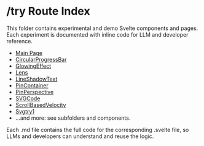 # /try Route Index

This folder contains experimental and demo Svelte components and pages. Each experiment is documented with inline code for LLM and developer reference.

- [Main Page](./TRY_MAIN.md)
- [CircularProgressBar](./CircularProgressBar.md)
- [GlowingEffect](./GlowingEffect.md)
- [Lens](./Lens.md)
- [LineShadowText](./LineShadowText.md)
- [PinContainer](./PinContainer.md)
- [PinPerspective](./PinPerspective.md)
- [SVGCode](./SVGCode.md)
- [ScrollBasedVelocity](./ScrollBasedVelocity.md)
- [Svgtry1](./Svgtry1.md)
- ...and more: see subfolders and components.

Each .md file contains the full code for the corresponding .svelte file, so LLMs and developers can understand and reuse the logic.
